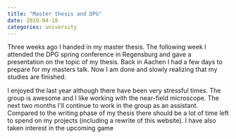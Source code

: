 ```yaml
---
title: "Master thesis and DPG"
date: 2019-04-18
categories: university
---
```

Three weeks ago I handed in my master thesis. The following week I attended the DPG spring conference in Regensburg and gave a presentation on the topic of my thesis. Back in Aachen I had a few days to prepare for my masters talk. Now I am done and slowly realizing that my studies are finished.

I enjoyed the last year although there have been very stressful times. The group is awesome and I like working with the near-field microscope. The next two months I'll continue to work in the group as an assistant. Compared to the writing phase of my thesis there should be a lot of time left to spend on my projects (including a rewrite of this website). I have also taken interest in the upcoming game
